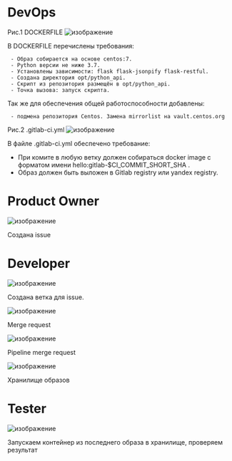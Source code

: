 # DevOps

Рис.1  DOCKERFILE
![изображение](https://github.com/user-attachments/assets/dfb779ca-cf26-4c62-b6d7-965ab7bdca2a)


  В DOCKERFILE перечислены требования:
  
     - Образ собирается на основе centos:7.
     - Python версии не ниже 3.7.
     - Установлены зависимости: flask flask-jsonpify flask-restful.
     - Создана директория opt/python_api.
     - Скрипт из репозитория размещён в opt/python_api.
     - Точка вызова: запуск скрипта.
    
   Так же для обеспечения общей работоспособности добавлены:

     - подмена репозитория Centos. Замена mirrorlist на vault.centos.org
    
  Рис.2  .gitlab-ci.yml
  ![изображение](https://github.com/user-attachments/assets/355e45aa-bcdf-4f4a-8565-d7b92b3c4c6b)

   В файле .gitlab-ci.yml обеспечено требование:
   
   - При комите в любую ветку должен собираться docker image с форматом имени hello:gitlab-$CI_COMMIT_SHORT_SHA .
   - Образ должен быть выложен в Gitlab registry или yandex registry.

# Product Owner

![изображение](https://github.com/user-attachments/assets/85a3f6f4-0c6e-4f98-8447-c4dfed6bc1b1)

Создана issue

# Developer

![изображение](https://github.com/user-attachments/assets/59e65ec5-5498-45f0-aaab-468edef359a8)

Создана ветка для issue.

![изображение](https://github.com/user-attachments/assets/c6899c21-ab46-4f2f-ac9a-6f135284926f)

Merge request

![изображение](https://github.com/user-attachments/assets/acf4c9b6-b9a7-4e98-83c1-c9cee25245a2)

Pipeline merge request

![изображение](https://github.com/user-attachments/assets/9d574caa-d40e-41bd-8773-466a459240fb)

Хранилище образов

# Tester

![изображение](https://github.com/user-attachments/assets/9cf93e7a-0826-44c0-987c-37f63435bd94)

Запускаем контейнер из последнего образа в хранилище, проверяем результат

